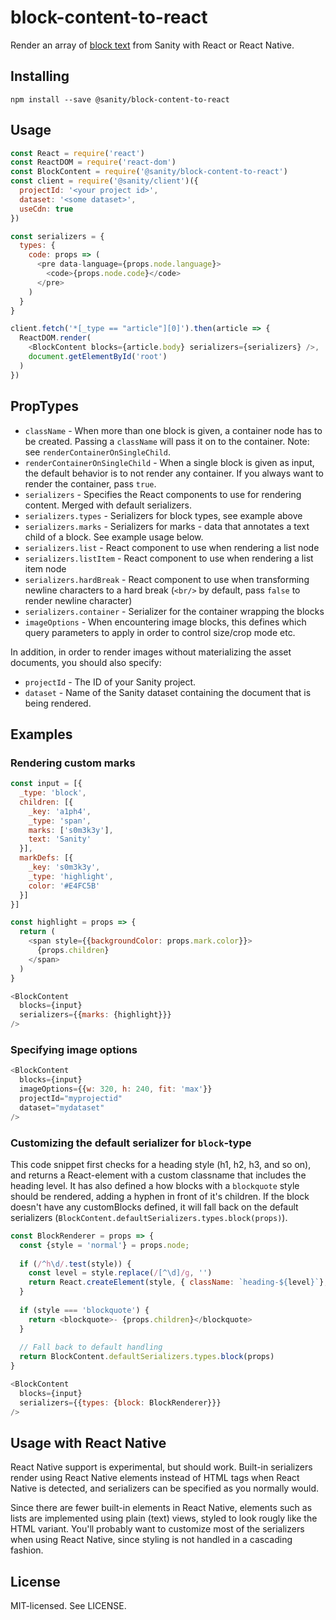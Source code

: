 # block-content-to-react

Render an array of [block text](https://www.sanity.io/docs/schema-types/block-type) from Sanity with React or React Native.

## Installing

```
npm install --save @sanity/block-content-to-react
```

## Usage

```js
const React = require('react')
const ReactDOM = require('react-dom')
const BlockContent = require('@sanity/block-content-to-react')
const client = require('@sanity/client')({
  projectId: '<your project id>',
  dataset: '<some dataset>',
  useCdn: true
})

const serializers = {
  types: {
    code: props => (
      <pre data-language={props.node.language}>
        <code>{props.node.code}</code>
      </pre>
    )
  }
}

client.fetch('*[_type == "article"][0]').then(article => {
  ReactDOM.render(
    <BlockContent blocks={article.body} serializers={serializers} />,
    document.getElementById('root')
  )
})
```

## PropTypes

- `className` - When more than one block is given, a container node has to be created. Passing a `className` will pass it on to the container. Note: see `renderContainerOnSingleChild`.
- `renderContainerOnSingleChild` - When a single block is given as input, the default behavior is to not render any container. If you always want to render the container, pass `true`.
- `serializers` - Specifies the React components to use for rendering content. Merged with default serializers.
- `serializers.types` - Serializers for block types, see example above
- `serializers.marks` - Serializers for marks - data that annotates a text child of a block. See example usage below.
- `serializers.list` - React component to use when rendering a list node
- `serializers.listItem` - React component to use when rendering a list item node
- `serializers.hardBreak` - React component to use when transforming newline characters to a hard break (`<br/>` by default, pass `false` to render newline character)
- `serializers.container` - Serializer for the container wrapping the blocks
- `imageOptions` - When encountering image blocks, this defines which query parameters to apply in order to control size/crop mode etc.

In addition, in order to render images without materializing the asset documents, you should also specify:

- `projectId` - The ID of your Sanity project.
- `dataset` - Name of the Sanity dataset containing the document that is being rendered.

## Examples

### Rendering custom marks

```js
const input = [{
  _type: 'block',
  children: [{
    _key: 'a1ph4',
    _type: 'span',
    marks: ['s0m3k3y'],
    text: 'Sanity'
  }],
  markDefs: [{
    _key: 's0m3k3y',
    _type: 'highlight',
    color: '#E4FC5B'
  }]
}]

const highlight = props => {
  return (
    <span style={{backgroundColor: props.mark.color}}>
      {props.children}
    </span>
  )
}

<BlockContent
  blocks={input}
  serializers={{marks: {highlight}}}
/>
```

### Specifying image options

```js
<BlockContent
  blocks={input}
  imageOptions={{w: 320, h: 240, fit: 'max'}}
  projectId="myprojectid"
  dataset="mydataset"
/>
```

### Customizing the default serializer for `block`-type

This code snippet first checks for a heading style (h1, h2, h3, and so on), and returns a React-element with a custom classname that includes the heading level. It has also defined a how blocks with a `blockquote` style should be rendered, adding a hyphen in front of it's children. If the block doesn't have any customBlocks defined, it will fall back on the default serializers (`BlockContent.defaultSerializers.types.block(props)`).

```js
const BlockRenderer = props => {
  const {style = 'normal'} = props.node;
  
  if (/^h\d/.test(style)) {
    const level = style.replace(/[^\d]/g, '')
    return React.createElement(style, { className: `heading-${level}`}, props.children)
  }
  
  if (style === 'blockquote') {
    return <blockquote>- {props.children}</blockquote>
  }
  
  // Fall back to default handling
  return BlockContent.defaultSerializers.types.block(props)
}

<BlockContent
  blocks={input}
  serializers={{types: {block: BlockRenderer}}}
/>
```

## Usage with React Native

React Native support is experimental, but should work. Built-in serializers render using React Native elements instead of HTML tags when React Native is detected, and serializers can be specified as you normally would.

Since there are fewer built-in elements in React Native, elements such as lists are implemented using plain (text) views, styled to look rougly like the HTML variant. You'll probably want to customize most of the serializers when using React Native, since styling is not handled in a cascading fashion.

## License

MIT-licensed. See LICENSE.
